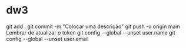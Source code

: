 # dw3

git add .
git commit -m "Colocar uma descrição"
git push -u origin main
Lembrar de atualizar o token
git config --global --unset user.name
git config --global --unset user.email

